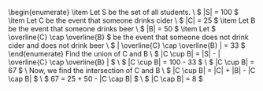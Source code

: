 \begin{enumerate}
\item Let S be the set of all students. \\
$ |S| = 100 $
	\item Let C be the event that someone drinks cider \\
	      $ |C| = 25 $
	\item Let B be the event that someone drinks beer \\
	      $ |B| = 50 $
	\item Let $ \overline{C} \cap \overline{B} $ be the event that someone does not drink cider and does not drink beer \\
	      $ | \overline{C} \cap \overline{B} | = 33 $
\end{enumerate}
Find the union of C and B \\
$ |C \cup B| = |S| - | \overline{C} \cap \overline{B} | $ \\
$ |C \cup B| = 100 - 33 $ \\
$ |C \cup B| = 67 $ \\
Now, we find the intersection of C and B \\
$ |C \cup B| = |C| + |B| - |C \cap B| $ \\
$ 67 = 25 + 50 - |C \cap B| $ \\
$ |C \cap B| = 8 $
